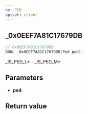 ```yaml
---
ns: PED
apiset: client
---
```

## _0x0EEF7A81C17679DB

```c
// 0x0EEF7A81C17679DB
BOOL _0x0EEF7A81C17679DB(Ped ped);
```

_IS_PED_L* - _IS_PED_M*

## Parameters
* **ped**:

## Return value

